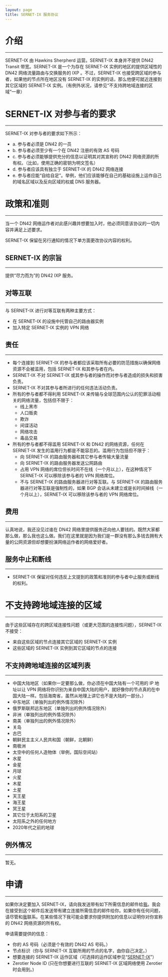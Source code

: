 ```yaml
---
layout: page
title: SERNET-IX 服务协议
---
```


# 介绍
---
SERNET-IX 由 Hawkins Sherpherd 运营。SERNET-IX 本身并不提供 DN42 Transit 带宽。SERNET-IX 是一个为存在 SERNET-IX 实例的地区的提供区域性的 DN42 网络流量路由与交换服务的 IXP 。不过，SERNET-IX 也接受跨区域的参与者，如果他的节点所在地区没有 SERNET-IX 的实例的话，那么他便可就近连接到其它区域的 SERNET-IX 实例。（有例外状况，请参见“不支持跨地域连接的区域”一章）

# SERNET-IX 对参与者的要求
---
SERNET-IX 对参与者的要求如下所示：
* a. 参与者必须是 DN42 的一员
* b. 参与者必须至少有一个在 DN42 注册的有效 AS 号码
* c. 参与者必须能够提供充分的信息以证明其对其宣称的 DN42 网络资源的所有权。（比如，使用正确的密钥为明文签名）
* d. 参与者应该具有独立于 SERNET-IX 的 DN42 网络连接
* e. 参与者应能“自给自足”。举例，他们应该能够在自己的基础设施上运作自己的域名区域以及反向区域的权威 DNS 服务器。

# 政策和准则
---
当一个 DN42 网络运作者对此感兴趣并想要加入时，他必须同意该协议的一切内容并满足上述要求。

SERNET-IX 保留在另行通知的情况下单方面更改协议内容的权利。

## SERNET-IX 的宗旨
---
提供“尽力而为”的 DN42 IXP 服务。

## 对等互联
---
与 SERNET-IX 进行对等互联有两种主要方式：
* 在 SERNET-IX 的设施中托管自己的路由器实例
* 加入特定 SERNET-IX 实例的 VPN 网络

## 责任
---
* 每个连接到 SERNET-IX 的参与者都应该采取所有必要的防范措施以确保网络资源不会被滥用，包括 SERNET-IX 和其参与者在内。
* SERNET-IX 不对 SERNET-IX 或其参与者的操作而对参与者造成的损失和损害负责。
* SERNET-IX 不对其参与者所进行的任何违法活动负责。
* 所有的参与者都不得利用 SERNET-IX 来传输与全球范围内公认的犯罪活动相关的网络流量，包括但不限于：
  * 线上黑市
  * 人口贩卖
  * 欺诈
  * 间谍活动
  * 网络攻击
  * 毒品交易
* 所有的参与者都不得滥用 SERNET-IX 和 DN42 的网络资源，任何在 SERNET-IX 发生的滥用行为都是不能容忍的。滥用行为包括但不限于：
  * 向 SERNET-IX 的路由服务器和其它参与者传输大量流量
  * 向 SERNET-IX 的路由服务器发送公网路由
  * 占用 VPN 网络的席位但长时间不在线（一个月以上），在这种情况下 SERNET-IX 可以移除该参与者的 VPN 网络席位。
  * 不与 SERNET-IX 的路由服务器进行对等互联。与 SERNET-IX 的路由服务器进行对等互联是强制性的，如果 BGP 会话从未建立或是长时间掉线（一个月以上），SERNET-IX 可以移除该参与者的 VPN 网络席位。

## 费用
---
认真地说，我还没见过谁在 DN42 网络里提供服务还向他人要钱的。既然大家都那么做，那么我也这么做。我们在这里就是因为我们是一群没有那么多钱去拥有大量的公网资源但却想要扮演网络运作者的网络爱好者。

## 服务中止和断线
---
* SERNET-IX 保留对任何违反上文提到的政策和准则的参与者中止服务或断线的权利。

# 不支持跨地域连接的区域
---
由于这些区域存在的跨区域连接性问题（或更大范围的连接性问题），SERNET-IX 不接受：
* 来自这些区域的节点连接其它区域的 SERNET-IX 实例
* 这些区域的 SERNET-IX 实例到其它区域的节点的连接

## 不支持跨地域连接的区域列表
---
* 中国大陆地区（如果你一定要那么做，你必须在中国大陆有一个可用的 IP 地址以让 VPN 网络将你识别为来自中国大陆的用户，就好像你的节点真的在中国大陆一样。包括海南省，虽然从地理上讲它也不是大陆的一部分。）
* 中东地区（单独列出的例外情况除外）
* 俄罗斯联邦远东地区（单独列出的例外情况除外）
* 非洲（单独列出的例外情况除外）
* 南美（单独列出的例外情况除外）
* 关岛
* 古巴
* 朝鲜民主主义人民共和国（朝鲜，北朝鲜）
* 南极洲
* 太空中的任何人造物体（举例，国际空间站）
* 水星
* 金星
* 月球
* 火星
* 木星
* 土星
* 天王星
* 海王星
* 冥王星
* 其它位于太阳系的卫星
* 太阳系之外的任何地方
* 2020年代之前的地球

## 例外情况
---
暂无。

# 申请
---
如果你决定要加入 SERNET-IX，请向我发送带有如下所需信息的邮件给[我](contact.html)。我会在接受到这个邮件后发送带有建立连接所需信息的邮件给你。如果你有任何问题，请尽管和[我](contact.html)联系。在某些情况下我可能会要求你提供附加的信息以证明你对你宣称的 DN42 网络资源的所有权。

申请需要提供的信息：
* 你的 AS 号码（必须是个有效的 DN42 AS 号码。）
* 节点标识（你与 SERNET-IX 互联所用的节点的名字，由你自己决定。）
* 想要连接的 SERNET-IX 运作区域（可选择的运作区域参见“[SERNET-IX](ix.html)”）
* Zerotier Node ID (只在你想要进行互联的 SERNET-IX 区域网络使用 Zerotier 时会用到。)